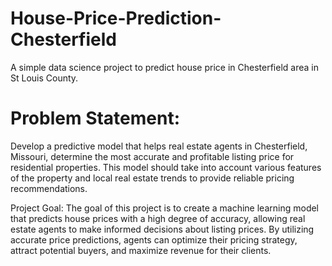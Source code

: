 # House-Price-Prediction-Chesterfield
A simple data science project to predict house price in Chesterfield area in St Louis County.
# Problem Statement: 
Develop a predictive model that helps real estate agents in Chesterfield, Missouri, determine the most accurate and profitable listing price for residential properties. This model should take into account various features of the property and local real estate trends to provide reliable pricing recommendations.

Project Goal: The goal of this project is to create a machine learning model that predicts house prices with a high degree of accuracy, allowing real estate agents to make informed decisions about listing prices. By utilizing accurate price predictions, agents can optimize their pricing strategy, attract potential buyers, and maximize revenue for their clients.
